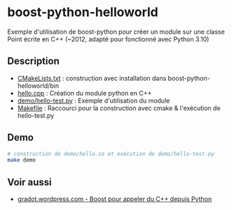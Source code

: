 # boost-python-helloworld

Exemple d'utilisation de boost-python pour créer un module sur une classe Point écrite en C++ (~2012, adapté pour fonctionné avec Python 3.10)

## Description

* [CMakeLists.txt](CMakeLists.txt) : construction avec installation dans boost-python-helloworld/bin
* [hello.cpp](hello.cpp) : Création du module python en C++
* [demo/hello-test.py](demo/hello-test.py) : Exemple d'utilisation du module
* [Makefile](Makefile) : Raccourci pour la construction avec cmake & l'exécution de hello-test.py

## Demo

```bash
# construction de demo/hello.so et exécution de demo/hello-test.py
make demo
```

## Voir aussi

* [gradot.wordpress.com - Boost pour appeler du C++ depuis Python](https://gradot.wordpress.com/2018/12/11/boost-pour-appeler-du-c-depuis-python/)
